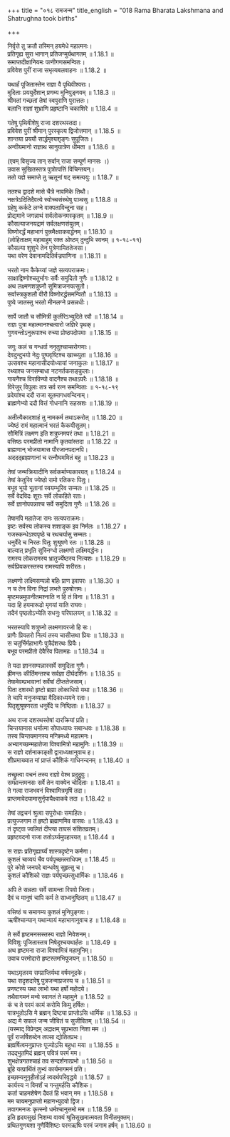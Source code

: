 +++
title = "०१८ रामजन्म"
title_english = "018 Rama Bharata Lakshmana and Shatrughna took births"

+++
<div class="audioEmbed"  caption="श्रीराम-हरिसीताराममूर्ति-घनपाठिभ्यां वचनम्" src="https://archive.org/download/Ramayana-recitation-Sriram-harisItArAmamUrti-Ghanapaati-v2/Kanda_1/Kanda_1_BK-018-Rama_Janma.mp3"></div>

निर्वृत्ते तु क्रतौ तस्मिन् हयमेधे महात्मनः।  
प्रतिगृह्य सुरा भागान् प्रतिजग्मुर्यथागतम् ॥ 1.18.1 ॥   
समाप्तदीक्षानियमः पत्नीगणसमन्वितः।  
प्रविवेश पुरीं राजा सभृत्यबलवाहनः ॥ 1.18.2 ॥   

यथार्हं पूजितास्तेन राज्ञा वै पृथिवीश्वराः।  
मुदिताः प्रययुर्देशान् प्रणम्य मुनिपुङ्गवम् ॥ 1.18.3 ॥   
श्रीमतां गच्छतां तेषां स्वपुराणि पुरात्ततः।  
बलानि राज्ञां शुभ्राणि प्रहृष्टानि चकाशिरे ॥ 1.18.4 ॥   

गतेषु पृथिवीशेषु राजा दशरथस्तदा।  
प्रविवेश पुरीं श्रीमान् पुरस्कृत्य द्विजोत्तमान् ॥ 1.18.5 ॥   
शान्तया प्रययौ सार्द्धमृश्यशृङ्गः सुपूजितः।  
अन्वीयमानो राज्ञाथ सानुयात्रेण धीमता ॥ 1.18.6 ॥   

(एवम् विसृज्य तान् सर्वान् राजा सम्पूर्ण मानसः ।)  
उवास सुखितस्तत्र पुत्रोत्पत्तिं विचिन्तयन्।  
ततो यज्ञे समाप्ते तु ऋतूनां षट् समत्ययुः ॥ 1.18.7 ॥   

ततश्च द्वादशे मासे चैत्रे नावमिके तिथौ।  
नक्षत्रेऽदितिदैवत्ये स्वोच्चसंस्थेषु पञ्चसु ॥ 1.18.8 ॥   
ग्रहेषु कर्कटे लग्ने वाक्पताविन्दुना सह।  
प्रोद्यमाने जगन्नाथं सर्वलोकनमस्कृतम् ॥ 1.18.9 ॥   
कौसल्याजनयद्रामं सर्वलक्षणसंयुतम्।  
विष्णोरर्द्धं महाभागं पुत्त्रमैक्ष्वाकवर्द्धनम् ॥ 1.18.10 ॥   
(लोहिताक्षम् महाबाहुम् रक्त ओष्टम् दुन्दुभि स्वनम् ॥ १-१८-११)  
कौसल्या शुशुभे तेन पुत्रेणामिततेजसा।  
यथा वरेण देवानामदितिर्वज्रपाणिना ॥ 1.18.11 ॥   

भरतो नाम कैकेय्यां जज्ञे सत्यपराक्रमः।  
साक्षाद्विष्णोश्चतुर्भागः सर्वैः समुदितो गुणैः ॥ 1.18.12 ॥   
अथ लक्ष्मणशत्रुघ्नौ सुमित्राजनयत्सुतौ।  
सर्वास्त्रकुशलौ वीरौ विष्णोरर्द्धसमन्वितौ ॥ 1.18.13 ॥   
पुष्ये जातस्तु भरतो मीनलग्ने प्रसन्नधीः।  

सार्पे जातौ च सौमित्री कुलीरेऽभ्युदिते रवौ ॥ 1.18.14 ॥   
राज्ञः पुत्रा महात्मानश्चत्वारो जज्ञिरे पृथक्।  
गुणवन्तोऽनुरूपाश्च रुच्या प्रोष्ठपदोपमाः ॥ 1.18.15 ॥   

जगुः कलं च गन्धर्वा ननृतुश्चाप्सरोगणाः।  
देवदुन्दुभयो नेदुः पुष्पवृष्टिश्च खाच्च्युता ॥ 1.18.16 ॥   
उत्सवश्च महानासीदयोध्यायां जनाकुलः ॥ 1.18.17 ॥   
रथ्याश्च जनसम्बाधा नटनर्तकसङ्कुलाः।  
गायनैश्च विराविण्यो वादनैश्च तथाऽपरैः ॥ 1.18.18 ॥   
विरेजुर् विपुलाः तत्र सर्व रत्न समन्विताः ॥ १-१८-१९  
प्रदेयांश्च ददौ राजा सूतमागधवन्दिनाम्।  
ब्राह्मणेभ्यो ददौ वित्तं गोधनानि सहस्रशः ॥ 1.18.19 ॥   

अतीत्यैकादशाहं तु नामकर्म तथाऽकरोत् ॥ 1.18.20 ॥   
ज्येष्ठं रामं महात्मानं भरतं कैकयीसुतम्।  
सौमित्रिं लक्ष्मण इति शत्रुघ्नमपरं तथा ॥ 1.18.21 ॥   
वसिष्ठः परमप्रीतो नामानि कृतवांस्तदा ॥ 1.18.22 ॥   
ब्राह्मणान् भोजयामास पौरजानपदानपि।  
अददद्ब्राह्मणानां च रत्नौघममितं बहु ॥ 1.18.23 ॥   

तेषां जन्मक्रियादीनि सर्वकर्माण्यकारयत् ॥ 1.18.24 ॥   
तेषां केतुरिव ज्येष्ठो रामो रतिकरः पितुः।  
बभूव भूयो भूतानां स्वयम्भूरिव सम्मतः ॥ 1.18.25 ॥   
सर्वे वेदविदः शूराः सर्वे लोकहिते रताः।  
सर्वे ज्ञानोपपन्नाश्च सर्वे समुदिता गुणैः ॥ 1.18.26 ॥   

तेषामपि महातेजा रामः सत्यपराक्रमः।  
इष्टः सर्वस्य लोकस्य शशाङ्क इव निर्मलः ॥ 1.18.27 ॥   
गजस्कन्धेऽश्वपृष्ठे च रथचर्यासु सम्मतः।  
धनुर्वेदे च निरतः पितुः शुश्रूषणे रतः ॥ 1.18.28 ॥   
बाल्यात् प्रभृति सुस्निग्धो लक्ष्मणो लक्ष्मिवर्द्धनः।  
रामस्य लोकरामस्य भ्रातुर्ज्येष्ठस्य नित्यशः ॥ 1.18.29 ॥   
सर्वप्रियकरस्तस्य रामस्यापि शरीरतः।  

लक्ष्मणो लक्ष्मिसम्पन्नो बहिः प्राण इवापरः ॥ 1.18.30 ॥   
न च तेन विना निद्रां लभते पुरुषोत्तमः।  
मृष्टमन्नमुपानीतमश्नाति न हि तं विना ॥ 1.18.31 ॥   
यदा हि हयमारूढो मृगयां याति राघवः।  
तदैनं पृष्ठतोऽभ्येति सधनुः परिपालयन् ॥ 1.18.32 ॥   

भरतस्यापि शत्रुघ्नो लक्ष्मणावरजो हि सः।  
प्राणैः प्रियतरो नित्यं तस्य चासीत्तथा प्रियः ॥ 1.18.33 ॥   
स चतुर्भिर्महाभागैः पुत्रैर्दशरथः प्रियैः।  
बभूव परमप्रीतो देवैरिव पितामहः ॥ 1.18.34 ॥   

ते यदा ज्ञानसम्पन्नास्सर्वे समुदिता गुणैः।  
ह्रीमन्तः कीर्तिमन्तश्च सर्वज्ञा दीर्घदर्शिनः ॥ 1.18.35 ॥   
तेषामेवम्प्रभावानां सर्वेषां दीप्ततेजसाम्।  
पिता दशरथो हृष्टो ब्रह्मा लोकाधिपो यथा ॥ 1.18.36 ॥   
ते चापि मनुजव्याघ्रा वैदिकाध्ययने रताः।  
पितृशुश्रूषणरता धनुर्वेदे च निष्ठिताः ॥ 1.18.37 ॥   

अथ राजा दशरथस्तेषां दारक्रियां प्रति।  
चिन्तयामास धर्मात्मा सोपाध्यायः सबान्धवः ॥ 1.18.38 ॥   
तस्य चिन्तयमानस्य मन्त्रिमध्ये महात्मनः।  
अभ्यागच्छन्महातेजा विश्वामित्रो महामुनिः ॥ 1.18.39 ॥   
स राज्ञो दर्शनाकाङ्क्षी द्वाराध्यक्षानुवाच ह।  
शीघ्रमाख्यात मां प्राप्तं कौशिकं गाधिनन्दनम् ॥ 1.18.40 ॥   

तच्छ्रुत्वा वचनं तस्य राज्ञो वेश्म प्रदुद्रुवुः।  
सम्भ्रान्तमनसः सर्वे तेन वाक्येन चोदिताः ॥ 1.18.41 ॥   
ते गत्वा राजभवनं विश्वामित्रमृषिं तदा।  
प्राप्तमावेदयामासुर्नृपायैक्ष्वाकवे तदा ॥ 1.18.42 ॥   

तेषां तद्वचनं श्रुत्वा सपुरोधाः समाहितः।  
प्रत्युज्जगाम तं हृष्टो ब्रह्माणमिव वासवः ॥ 1.18.43 ॥   
तं दृष्ट्वा ज्वलितं दीप्त्या तापसं संशितव्रतम्।  
प्रहृष्टवदनो राजा ततोऽर्घ्यमुपहारयत् ॥ 1.18.44 ॥   

स राज्ञः प्रतिगृह्यार्घ्यं शास्त्रदृष्टेन कर्मणा।  
कुशलं चाव्ययं चैव पर्यपृच्छन्नराधिपम् ॥ 1.18.45 ॥   
पुरे कोशे जनपदे बान्धवेषु सुहृत्सु च।  
कुशलं कौशिको राज्ञः पर्यपृच्छत्सुधार्मिकः ॥ 1.18.46 ॥   

अपि ते सन्नताः सर्वे सामन्ता रिपवो जिताः।  
दैवं च मानुषं चापि कर्म ते साध्वनुष्ठितम् ॥ 1.18.47 ॥   

वसिष्ठं च समागम्य कुशलं मुनिपुङ्गवः।  
ऋषींश्चान्यान् यथान्यायं महाभागानुवाच ह ॥ 1.18.48 ॥   

ते सर्वे हृष्टमनसस्तस्य राज्ञो निवेशनम्।  
विविशुः पूजितास्तत्र निषेदुश्चयथार्हतः ॥ 1.18.49 ॥   
अथ हृष्टमना राजा विश्वामित्रं महामुनिम्।  
उवाच परमोदारो हृष्टस्तमभिपूजयन् ॥ 1.18.50 ॥   

यथाऽमृतस्य सम्प्राप्तिर्यथा वर्षमनूदके।  
यथा सदृशदारेषु पुत्रजन्माप्रजस्य च ॥ 1.18.51 ॥   
प्रणष्टस्य यथा लाभो यथा हर्षो महोदये।  
तथैवागमनं मन्ये स्वागतं ते महामुने ॥ 1.18.52 ॥   
कं च ते परमं कामं करोमि किमु हर्षितः।  
पात्रभूतोऽसि मे ब्रह्मन् दिष्ट्या प्राप्तोऽसि धार्मिक ॥ 1.18.53 ॥   
अद्य मे सफलं जन्म जीवितं च सुजीवितम् ॥ 1.18.54 ॥   
(यस्माद् विप्रेन्द्रम् अद्राक्षम् सुप्रभाता निशा मम ।)  
पूर्वं राजर्षिशब्देन तपसा द्योतितप्रभः।  
ब्रह्मर्षित्वमनुप्राप्तः पूज्योऽसि बहुधा मया ॥ 1.18.55 ॥   
तदद्भुतमिदं ब्रह्मन् पवित्रं परमं मम।  
शुभक्षेत्रगतश्चाहं तव सन्दर्शनात्प्रभो ॥ 1.18.56 ॥   
ब्रूहि यत्प्रार्थितं तुभ्यं कार्यमागमनं प्रति।  
इच्छाम्यनुगृहीतोऽहं त्वदर्थपरिवृद्धये ॥ 1.18.57 ॥   
कार्यस्य न विमर्शं च गन्तुमर्हसि कौशिक।  
कर्ता चाहमशेषेण दैवतं हि भवान् मम ॥ 1.18.58 ॥   
मम चायमनुप्राप्तो महानभ्युदयो द्विज।  
तवागमनजः कृत्स्नो धर्मश्चानुत्तमो मम ॥ 1.18.59 ॥   
इति हृदयसुखं निशम्य वाक्यं श्रुतिसुखमात्मवता विनीतमुक्तम्।  
प्रथितगुणयशा गुणैर्विशिष्टः परमऋषिः परमं जगाम हर्षम् ॥ 1.18.60 ॥   